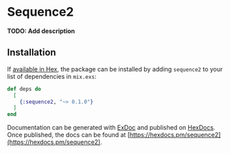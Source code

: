 # Sequence2

**TODO: Add description**

## Installation

If [available in Hex](https://hex.pm/docs/publish), the package can be installed
by adding `sequence2` to your list of dependencies in `mix.exs`:

```elixir
def deps do
  [
    {:sequence2, "~> 0.1.0"}
  ]
end
```

Documentation can be generated with [ExDoc](https://github.com/elixir-lang/ex_doc)
and published on [HexDocs](https://hexdocs.pm). Once published, the docs can
be found at [https://hexdocs.pm/sequence2](https://hexdocs.pm/sequence2).

